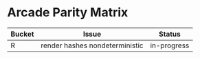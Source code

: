 # Arcade Parity Matrix

| Bucket | Issue | Status |
| ------ | ----- | ------ |
| R | render hashes nondeterministic | in-progress |
